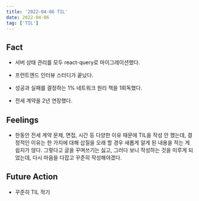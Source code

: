 ```yaml
---
title: '2022-04-06 TIL'
date: 2022-04-06
tag: ['TIL']
---
```


## Fact

- 서버 상태 관리를 모두 react-query로 마이그레이션했다.

- 프런트엔드 인터뷰 스터디가 끝났다.

- 성공과 실패를 결정하는 1% 네트워크 원리 책을 1회독했다.

- 전세 계약을 2년 연장했다.

## Feelings

- 한동안 전세 계약 문제, 면접, 시간 등 다양한 이유 때문에 TIL을 작성 안 했는데, 결정적인 이유는 한 가지에 대해 삽질을 오래 할 경우 새롭게 알게 된 내용을 적는 게 쉽지가 않다. 그렇다고 글을 꾸며쓰기는 싫고, 그러다 보니 작성하는 것을 미루게 되었는데, 다시 마음을 다잡고 꾸준히 작성해야겠다.

## Future Action

- 꾸준히 TIL 적기
